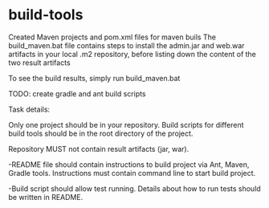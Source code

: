 # build-tools

Created Maven projects and pom.xml files for maven buils
The build_maven.bat file contains steps to install the admin.jar and web.war artifacts in your local .m2 repository, before listing down the content of the two result artifacts

To see the build results, simply run build_maven.bat

TODO: create gradle and ant build scripts

Task details:

Only one project should be in your repository. Build scripts for different build tools should be in the root directory
of the project.

Repository MUST not contain result artifacts (jar, war).

-README file should contain instructions to build project via Ant, Maven, Gradle tools. Instructions must contain
command line to start build project.

-Build script should allow test running. Details about how to run tests should be written in README.